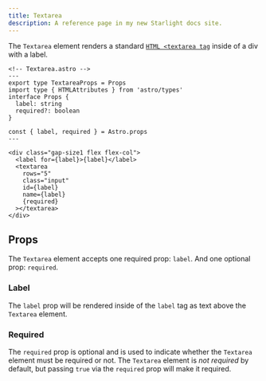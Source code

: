 ```yaml
---
title: Textarea
description: A reference page in my new Starlight docs site.
---
```


The `Textarea` element renders a standard [`HTML <textarea tag`](https://www.w3schools.com/tags/tag_textarea.asp) inside of a div with a label.

```astro
<!-- Textarea.astro -->
---
export type TextareaProps = Props
import type { HTMLAttributes } from 'astro/types'
interface Props {
  label: string
  required?: boolean
}

const { label, required } = Astro.props
---

<div class="gap-size1 flex flex-col">
  <label for={label}>{label}</label>
  <textarea
    rows="5"
    class="input"
    id={label}
    name={label}
    {required}
  ></textarea>
</div>

```

## Props

The `Textarea` element accepts one required prop: `label`. And one optional prop: `required`.

### Label

The `label` prop will be rendered inside of the `label` tag as text above the `Textarea` element.

### Required

The `required` prop is optional and is used to indicate whether the `Textarea` element must be required or not. The `Textarea` element is _not required_ by default, but passing `true` via the `required` prop will make it required.
